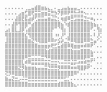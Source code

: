 ⠄⠄⠄⠄⠄⠄⢀⣀⣤⣾⣿⣶⣦⣄⡀⠄⣀⣠⣤⣦⣤⣤⣀⠄⠄⠄⠄⠄⠄⠄
⠄⠄⠄⠄⣠⣶⣋⣿⢟⣭⣭⣶⣶⣭⣛⡳⠝⡿⠿⠟⣛⣓⣚⣛⠢⠄⠄⠄⠄⠄
⠄⠄⠄⣼⣿⣟⣯⣴⡾⢋⣭⣭⣤⣶⣬⣍⡂⢶⣾⠿⣛⣩⣭⣭⣙⡒⠶⡄⠄⠄
⠄⠄⣼⡿⢻⣿⣿⠛⣴⣿⣿⣿⣿⣿⣿⣿⣿⣦⠱⣾⣿⣿⣿⣿⣿⣿⣷⣦⡄⠄
⣠⡆⣿⣇⣸⡿⢡⣾⣿⣿⣿⣿⣿⣿⡟⠉⠈⢻⡆⢸⣿⣿⣿⣿⣿⣿⠋⠄⢻⡆
⢿⣿⣿⣿⣿⣿⣎⢻⣿⣿⣿⣿⣿⣿⡇⠰⠆⡸⠃⣸⣿⣿⣿⣿⣿⣿⠄⠇⡸⡁
⣸⣿⣿⣿⣿⣿⣿⣶⣝⠻⢿⣿⣿⠿⠿⠖⣪⡵⣈⡛⠿⢿⣿⣿⠿⠿⣓⣤⠊⠄
⣿⣿⣿⣿⣿⣿⣿⣿⣿⣿⣶⣶⣶⡶⢟⣋⣥⣾⣿⠿⢿⣶⣶⠶⠾⠿⠟⠁⠄⠄
⣿⣿⣿⣿⣿⣿⣿⣿⣿⣿⣿⣿⣷⣾⣿⣿⣿⣿⣿⣿⣷⣶⣶⣿⣿⣿⣦⠄⠄⠄
⣿⣿⣿⣿⣿⣿⠿⣛⣉⣉⣉⣛⠻⠿⣿⣿⣿⣿⣿⣿⣿⣿⣿⣿⡿⠿⣛⡀⠄⠄
⣿⣿⣿⣿⣿⣇⠾⠿⣭⣭⣭⣭⣭⣍⣒⣒⠢⠤⠭⠭⣬⡭⠴⠶⠾⣛⠋⠁⠄⠄
⣿⣿⣿⣿⣝⡻⣷⣶⣶⣦⣤⣤⣭⣙⣛⣛⡻⠿⠿⠿⠶⠶⢿⣿⡿⠟⠁⠄⠄⠄
⢝⡻⠿⣿⣿⣿⣿⣿⣿⣿⣿⣿⣿⣿⣿⣿⣿⣿⣿⣿⣿⠿⠃⠄⠄⠄⠄⠄⠄⠄
⣷⣤⣝⣒⡠⠬⠭⣛⣛⣛⣛⣛⣛⣛⣛⣛⠛⠛⣋⡁⠄⠄⠄⠄⠄⠄⠄⠄⠄⠄
⣿⣿⣿⣿⣿⣿⣿⣶⣶⣶⣶⣶⣶⣶⣶⣶⣾⣿⣿⣿⣷⣄⠄⠄⠄⠄⠄⠄⠄⠄
